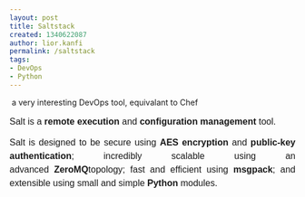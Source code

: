 ```yaml
---
layout: post
title: Saltstack
created: 1340622087
author: lior.kanfi
permalink: /saltstack
tags:
- DevOps
- Python
---
```

<p>&nbsp;a very interesting DevOps tool, equivalant to Chef</p>
<p>
<p style="margin-top: 0.8em; margin-bottom: 0.5em; font-family: ff-meta-web-pro-1, ff-meta-web-pro-2, Arial, 'Helvetica Neue', sans-serif; font-size: 16px; line-height: 24px; text-align: justify; ">Salt is a&nbsp;<strong>remote execution</strong>&nbsp;and&nbsp;<strong>configuration management</strong>&nbsp;tool.</p>
<p style="margin-top: 0.8em; margin-bottom: 0.5em; font-family: ff-meta-web-pro-1, ff-meta-web-pro-2, Arial, 'Helvetica Neue', sans-serif; font-size: 16px; line-height: 24px; text-align: justify; ">Salt is designed to be secure using&nbsp;<strong>AES encryption</strong>&nbsp;and&nbsp;<strong>public-key authentication</strong>; incredibly scalable using an advanced&nbsp;<strong>ZeroMQ</strong>topology; fast and efficient using&nbsp;<strong>msgpack</strong>; and extensible using small and simple&nbsp;<strong>Python</strong>&nbsp;modules.</p>
</p>
